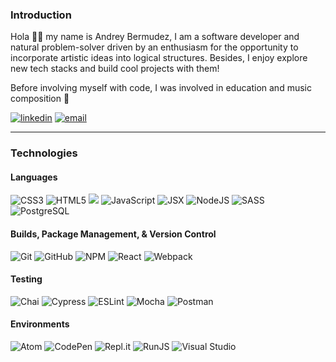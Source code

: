 ### Introduction

Hola 🖐🏼 my name is Andrey Bermudez, I am a software developer and natural problem-solver driven by an enthusiasm for the opportunity to incorporate artistic ideas into logical structures.
Besides, I enjoy explore new tech stacks and build cool projects with them!

Before involving myself with code, I was involved in education and music composition 🎼
                                                
  <p>
      <a href="https://www.linkedin.com/in/andrey-bermudez-83318220b/"><img alt="linkedin" src="https://img.shields.io/badge/-LinkedIn-black.svg?style=for-the-badge&logo=linkedin&colorB=1C5D99"/></a>
      <a href="andrey.bermudez92@gmail.com"><img alt="email" src="https://img.shields.io/badge/Gmail-D14836?style=for-the-badge&logo=gmail&logoColor=white" /></a>
  </p>
  
</div>
                                               
---

### Technologies

#### Languages

<p>
  <img alt="CSS3" src="https://img.shields.io/badge/css3%20-%231572B6.svg?&style=for-the-badge&logo=css3&logoColor=white"/>
  <img alt="HTML5" src="https://img.shields.io/badge/html5%20-%23E34F26.svg?&style=for-the-badge&logo=html5&logoColor=white"/>
  <img src="https://img.shields.io/badge/typescript-%23007ACC.svg?style=for-the-badge&logo=typescript&logoColor=white" />
  <img alt="JavaScript" src="https://img.shields.io/badge/javascript%20-%23323330.svg?&style=for-the-badge&logo=javascript&logoColor=%23F7DF1E"/>
  <img alt="JSX" src="https://img.shields.io/badge/JSX%20-%2320232a.svg?&style=for-the-badge&logo=react&logoColor=%2361DAFB"/>    
  <img alt="NodeJS" src="https://img.shields.io/badge/node.js%20-%2343853D.svg?&style=for-the-badge&logo=node.js&logoColor=white"/>   
  <img alt="SASS" src="https://img.shields.io/badge/SASS%20-hotpink.svg?&style=for-the-badge&logo=SASS&logoColor=white"/>
  <img alt="PostgreSQL" src="https://img.shields.io/badge/PostgreSQL-316192?style=for-the-badge&logo=postgresql&logoColor=fff&style=white" />
</p>

#### Builds, Package Management, & Version Control

<p> 
  <img alt="Git" src="https://img.shields.io/badge/git-%23F05033.svg?style=for-the-badge&logo=git&logoColor=white"/>
  <img alt="GitHub" src="https://img.shields.io/badge/github-%23121011.svg?style=for-the-badge&logo=github&logoColor=white"/>
  <img alt="NPM" src="https://img.shields.io/badge/NPM-%23000000.svg?style=for-the-badge&logo=npm&logoColor=white"/>
  <img alt="React" src="https://img.shields.io/badge/react%20-%2320232a.svg?&style=for-the-badge&logo=react&logoColor=%2361DAFB"/>   
  <img alt="Webpack" src="https://img.shields.io/badge/webpack-%238DD6F9.svg?style=for-the-badge&logo=webpack&logoColor=black"/>
</p>

#### Testing

<p>
  <img alt="Chai" src="https://camo.githubusercontent.com/dc1b092fdeb7e14a149274315b4d53632d98e5ff80d94f3fc04bf2f995369b31/68747470733a2f2f696d672e736869656c64732e696f2f62616467652f636861692d4131313430343f7374796c653d666f722d7468652d6261646765266c6f676f3d63686169266c6f676f436f6c6f723d7768697465"/>
  <img alt="Cypress" src="https://img.shields.io/badge/-cypress-%23E5E5E5?style=for-the-badge&logo=cypress&logoColor=058a5e"/>
  <img alt="ESLint" src="https://img.shields.io/badge/ESLint-4B3263?style=for-the-badge&logo=eslint&logoColor=white"/>   
  <img alt="Mocha" src="https://img.shields.io/badge/-mocha-%238D6748?&style=for-the-badge&logo=mocha&logoColor=white"/>
  <img alt="Postman" src="https://img.shields.io/badge/Postman-FF6C37?style=for-the-badge&logo=Postman&logoColor=fff&style=flat-square" />
</p>

#### Environments

<p>
  <img alt="Atom" src="https://img.shields.io/badge/Atom-%2366595C.svg?style=for-the-badge&logo=atom&logoColor=white"/>
  <img alt="CodePen" src="https://img.shields.io/badge/CodePen-white?style=for-the-badge&logo=codepen&logoColor=black"/>    
  <img alt="Repl.it" src="https://img.shields.io/badge/Repl.it-%230D101E.svg?style=for-the-badge&logo=replit&logoColor=white"/> 
  <img alt="RunJS" src="https://img.shields.io/badge/RunJS-%23323330.svg?style=for-the-badge&logo=javascript&logoColor=%23F7DF1E"/>   
  <img alt="Visual Studio" src="https://img.shields.io/badge/Visual%20Studio-5C2D91.svg?style=for-the-badge&logo=visual-studio&logoColor=white"/>   
</p>
